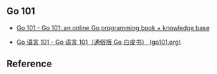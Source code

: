 ## Go 101

- [Go 101 - Go 101: an online Go programming book + knowledge base](https://go101.org/article/101.html)

- [Go 语言 101 - Go 语言 101（通俗版 Go 白皮书） (go101.org)](https://gfw.go101.org/article/101.html)

## Reference

